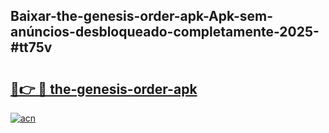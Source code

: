 ## Baixar-the-genesis-order-apk-Apk-sem-anúncios-desbloqueado-completamente-2025-#tt75v

# <h2><a href="https://ainizakaria.my?title=the-genesis-order-apk&ref=20M">🔗👉 🔴 the-genesis-order-apk</a></h2>

[![acn](https://github.com/user-attachments/assets/0f9c940e-d8b0-45ae-aac7-cd30a18b3e1c)](https://ainizakaria.my?title=the-genesis-order-apk&ref=20M)

